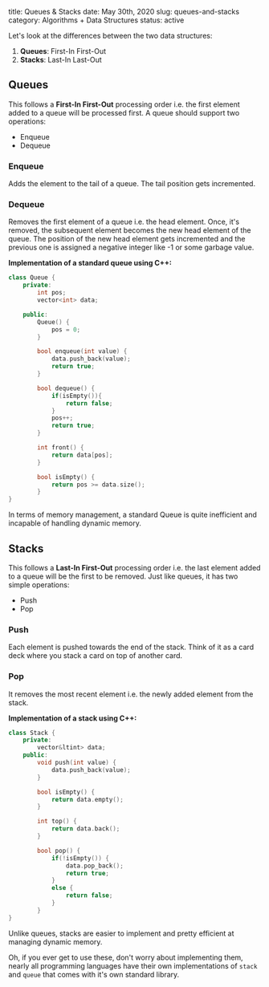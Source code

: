 title: Queues & Stacks
date: May 30th, 2020
slug: queues-and-stacks
category: Algorithms + Data Structures
status: active

Let's look at the differences between the two data structures:

1. **Queues**: First-In First-Out
2. **Stacks**: Last-In Last-Out

## Queues
This follows a **First-In First-Out** processing order i.e. the first element added to a queue will be processed first. A queue should support two operations:

- Enqueue
- Dequeue

### Enqueue
Adds the element to the tail of a queue. The tail position gets incremented.

### Dequeue
Removes the first element of a queue i.e. the head element. Once, it's removed, the subsequent element becomes the new head element of the queue. The position of the new head element gets incremented and the previous one is assigned a negative integer like -1 or some garbage value. 

**Implementation of a standard queue using C++:**
```cpp
class Queue {
    private:
        int pos;
        vector<int> data;

    public:
        Queue() {
            pos = 0;
        }

        bool enqueue(int value) {
            data.push_back(value);
            return true;
        }

        bool dequeue() {
            if(isEmpty()){
                return false;
            }
            pos++;
            return true;
        }

        int front() {
            return data[pos];
        }

        bool isEmpty() {
            return pos >= data.size();
        }
}
```
In terms of memory management, a standard Queue is quite inefficient and incapable of handling dynamic memory.

## Stacks
This follows a **Last-In First-Out** processing order i.e. the last element added to a queue will be the first to be removed. Just like queues, it has two simple operations:

- Push
- Pop

### Push
Each element is pushed towards the end of the stack. Think of it as a card deck where you stack a card on top of another card.

### Pop
It removes the most recent element i.e. the newly added element from the stack.

**Implementation of a stack using C++:**
```cpp
class Stack {
    private:
        vector&ltint> data;
    public:
        void push(int value) {
            data.push_back(value);
        }

        bool isEmpty() {
            return data.empty();
        }

        int top() {
            return data.back();
        }

        bool pop() {
            if(!isEmpty()) {
                data.pop_back();
                return true;
            }
            else {
                return false;
            }
        }
}
```
Unlike queues, stacks are easier to implement and pretty efficient at managing dynamic memory.

Oh, if you ever get to use these, don't worry about implementing them, nearly all programming languages have their own implementations of `stack` and `queue` that comes with it's own standard library.
